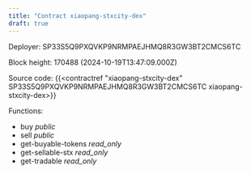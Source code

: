```yaml
---
title: "Contract xiaopang-stxcity-dex"
draft: true
---
```

Deployer: SP33S5Q9PXQVKP9NRMPAEJHMQ8R3GW3BT2CMCS6TC


 



Block height: 170488 (2024-10-19T13:47:09.000Z)

Source code: {{<contractref "xiaopang-stxcity-dex" SP33S5Q9PXQVKP9NRMPAEJHMQ8R3GW3BT2CMCS6TC xiaopang-stxcity-dex>}}

Functions:

* buy _public_
* sell _public_
* get-buyable-tokens _read_only_
* get-sellable-stx _read_only_
* get-tradable _read_only_
